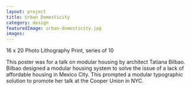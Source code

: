```yaml
---
layout: project
title: Urban Domesticity
category: design
featuredImage: urban-domesticity.jpg
images:
---
```


16 x 20
Photo Lithography Print,
series of 10

This poster was for a talk on modular housing by architect Tatiana Bilbao. Bilbao designed a modular housing system to solve the issue of a lack of affordable housing in Mexico City. This prompted a modular typographic solution to promote her talk at the Cooper Union in NYC.
